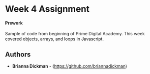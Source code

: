 # Week 4 Assignment
#### Prework

Sample of code from beginning of Prime Digital Academy. This week covered objects, arrays, and loops in Javascript.

## Authors

* **Brianna Dickman** - (https://github.com/briannadickman)
